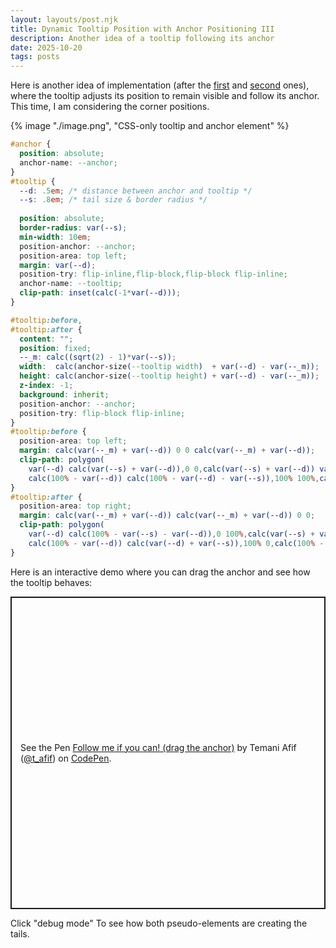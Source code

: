 ```yaml
---
layout: layouts/post.njk
title: Dynamic Tooltip Position with Anchor Positioning III
description: Another idea of a tooltip following its anchor 
date: 2025-10-20
tags: posts
---
```


Here is another idea of implementation (after the [first](/tooltip-anchor/) and [second](/tooltip-anchor-2/) ones), where the tooltip adjusts its position to remain visible and follow its anchor. This time, I am considering the corner positions. 

{% image "./image.png", "CSS-only tooltip and anchor element" %}

```css
#anchor {
  position: absolute;
  anchor-name: --anchor;
}
#tooltip {
  --d: .5em; /* distance between anchor and tooltip */
  --s: .8em; /* tail size & border radius */
  
  position: absolute;
  border-radius: var(--s);
  min-width: 10em;
  position-anchor: --anchor;
  position-area: top left;
  margin: var(--d);
  position-try: flip-inline,flip-block,flip-block flip-inline; 
  anchor-name: --tooltip;
  clip-path: inset(calc(-1*var(--d)));
}

#tooltip:before,
#tooltip:after {
  content: "";
  position: fixed;
  --_m: calc((sqrt(2) - 1)*var(--s));
  width:  calc(anchor-size(--tooltip width)  + var(--d) - var(--_m));
  height: calc(anchor-size(--tooltip height) + var(--d) - var(--_m));
  z-index: -1;
  background: inherit;
  position-anchor: --anchor;
  position-try: flip-block flip-inline;
}
#tooltip:before {
  position-area: top left;
  margin: calc(var(--_m) + var(--d)) 0 0 calc(var(--_m) + var(--d));
  clip-path: polygon(
    var(--d) calc(var(--s) + var(--d)),0 0,calc(var(--s) + var(--d)) var(--d),
    calc(100% - var(--d)) calc(100% - var(--d) - var(--s)),100% 100%,calc(100% - var(--d) - var(--s)) calc(100% - var(--d)))
}
#tooltip:after {
  position-area: top right;
  margin: calc(var(--_m) + var(--d)) calc(var(--_m) + var(--d)) 0 0;
  clip-path: polygon(
    var(--d) calc(100% - var(--s) - var(--d)),0 100%,calc(var(--s) + var(--d)) calc(100% - var(--d)),
    calc(100% - var(--d)) calc(var(--d) + var(--s)),100% 0,calc(100% - var(--d) - var(--s)) var(--d))
}
```

Here is an interactive demo where you can drag the anchor and see how the tooltip behaves:

<p class="codepen" data-height="500" data-default-tab="result" data-slug-hash="yyepRJM" data-pen-title="Follow me if you can! (drag the anchor)" data-preview="true" data-user="t_afif" style="height: 500px; box-sizing: border-box; display: flex; align-items: center; justify-content: center; border: 2px solid; margin: 1em 0; padding: 1em;">
  <span>See the Pen <a href="https://codepen.io/t_afif/pen/yyepRJM">
  Follow me if you can! (drag the anchor)</a> by Temani Afif (<a href="https://codepen.io/t_afif">@t_afif</a>)
  on <a href="https://codepen.io">CodePen</a>.</span>
</p>
<script async src="https://public.codepenassets.com/embed/index.js"></script>

Click "debug mode" To see how both pseudo-elements are creating the tails.

